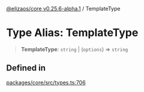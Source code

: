 [@elizaos/core v0.25.6-alpha.1](../index.md) / TemplateType

# Type Alias: TemplateType

> **TemplateType**: `string` \| (`options`) => `string`

## Defined in

[packages/core/src/types.ts:706](https://github.com/divine-comedian/eliza/blob/main/packages/core/src/types.ts#L706)
